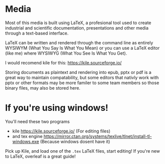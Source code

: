# Media

Most of this media is built using LaTeX, a profesional tool used to create industrial and scientific documentation,
presentations and other media through a text-based interface.

LaTeX can be written and rendered through the command line as entirely WYSIWYM (What You Say Is What You Mean) or you
can use a LaTeX editor (like me) where WYSIWYG (What You See Is What You Get).

I would recomend kile for this: https://kile.sourceforge.io/

Storing documents as plaintext and rendering into epub, pptx or pdf is a great way to maintain compatability, but some editors
that nativly work with pptx or other formats may be more familer to some team members so those binary files, may also be stored
here.

# If you're using windows!

You'll need these two programs

 - kile https://kile.sourceforge.io/ (For editing files)
 - and tex engine https://mirror.ctan.org/systems/texlive/tlnet/install-tl-windows.exe (Because windows dosent have it)

Pick up Kile, and load one of the `.tex` LaTeX files, start editing! If you're new to LaTeX, overleaf is a great guide!
